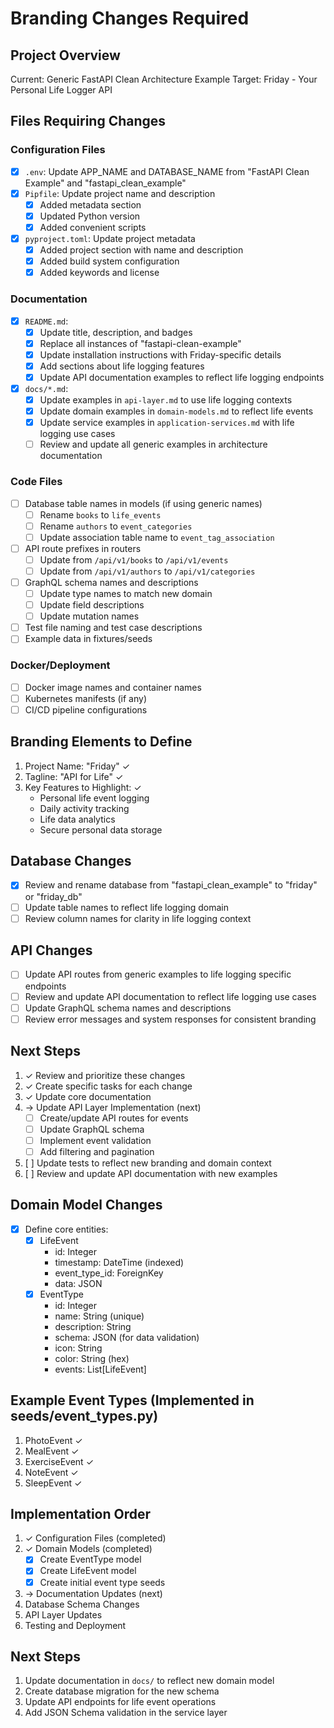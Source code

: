 # Branding Changes Required

## Project Overview
Current: Generic FastAPI Clean Architecture Example
Target: Friday - Your Personal Life Logger API

## Files Requiring Changes

### Configuration Files
- [x] `.env`: Update APP_NAME and DATABASE_NAME from "FastAPI Clean Example" and "fastapi_clean_example"
- [x] `Pipfile`: Update project name and description
  - [x] Added metadata section
  - [x] Updated Python version
  - [x] Added convenient scripts
- [x] `pyproject.toml`: Update project metadata
  - [x] Added project section with name and description
  - [x] Added build system configuration
  - [x] Added keywords and license

### Documentation
- [x] `README.md`: 
  - [x] Update title, description, and badges
  - [x] Replace all instances of "fastapi-clean-example"
  - [x] Update installation instructions with Friday-specific details
  - [x] Add sections about life logging features
  - [x] Update API documentation examples to reflect life logging endpoints

- [x] `docs/*.md`:
  - [x] Update examples in `api-layer.md` to use life logging contexts
  - [x] Update domain examples in `domain-models.md` to reflect life events
  - [x] Update service examples in `application-services.md` with life logging use cases
  - [ ] Review and update all generic examples in architecture documentation

### Code Files
- [ ] Database table names in models (if using generic names)
  - [ ] Rename `books` to `life_events`
  - [ ] Rename `authors` to `event_categories`
  - [ ] Update association table name to `event_tag_association`
- [ ] API route prefixes in routers
  - [ ] Update from `/api/v1/books` to `/api/v1/events`
  - [ ] Update from `/api/v1/authors` to `/api/v1/categories`
- [ ] GraphQL schema names and descriptions
  - [ ] Update type names to match new domain
  - [ ] Update field descriptions
  - [ ] Update mutation names
- [ ] Test file naming and test case descriptions
- [ ] Example data in fixtures/seeds

### Docker/Deployment
- [ ] Docker image names and container names
- [ ] Kubernetes manifests (if any)
- [ ] CI/CD pipeline configurations

## Branding Elements to Define
1. Project Name: "Friday" ✓
2. Tagline: "API for Life" ✓
3. Key Features to Highlight: ✓
   - Personal life event logging
   - Daily activity tracking
   - Life data analytics
   - Secure personal data storage

## Database Changes
- [x] Review and rename database from "fastapi_clean_example" to "friday" or "friday_db"
- [ ] Update table names to reflect life logging domain
- [ ] Review column names for clarity in life logging context

## API Changes
- [ ] Update API routes from generic examples to life logging specific endpoints
- [ ] Review and update API documentation to reflect life logging use cases
- [ ] Update GraphQL schema names and descriptions
- [ ] Review error messages and system responses for consistent branding

## Next Steps
1. ✓ Review and prioritize these changes
2. ✓ Create specific tasks for each change
3. ✓ Update core documentation
4. → Update API Layer Implementation (next)
   - [ ] Create/update API routes for events
   - [ ] Update GraphQL schema
   - [ ] Implement event validation
   - [ ] Add filtering and pagination
5. [ ] Update tests to reflect new branding and domain context
6. [ ] Review and update API documentation with new examples

## Domain Model Changes
- [x] Define core entities:
  - [x] LifeEvent
    - id: Integer
    - timestamp: DateTime (indexed)
    - event_type_id: ForeignKey
    - data: JSON
  - [x] EventType
    - id: Integer
    - name: String (unique)
    - description: String
    - schema: JSON (for data validation)
    - icon: String
    - color: String (hex)
    - events: List[LifeEvent]

## Example Event Types (Implemented in seeds/event_types.py)
1. PhotoEvent ✓
2. MealEvent ✓
3. ExerciseEvent ✓
4. NoteEvent ✓
5. SleepEvent ✓

## Implementation Order
1. ✓ Configuration Files (completed)
2. ✓ Domain Models (completed)
   - [x] Create EventType model
   - [x] Create LifeEvent model
   - [x] Create initial event type seeds
3. → Documentation Updates (next)
4. Database Schema Changes
5. API Layer Updates
6. Testing and Deployment

## Next Steps
1. Update documentation in `docs/` to reflect new domain model
2. Create database migration for the new schema
3. Update API endpoints for life event operations
4. Add JSON Schema validation in the service layer